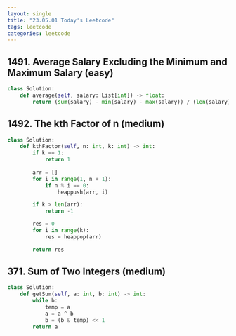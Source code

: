```yaml
---
layout: single
title: "23.05.01 Today's Leetcode"
tags: leetcode
categories: leetcode
---
```


## 1491. Average Salary Excluding the Minimum and Maximum Salary (easy)

```python
class Solution:
    def average(self, salary: List[int]) -> float:
        return (sum(salary) - min(salary) - max(salary)) / (len(salary) - 2)
```

## 1492. The kth Factor of n (medium)

```python
class Solution:
    def kthFactor(self, n: int, k: int) -> int:
        if k == 1:
            return 1
        
        arr = []
        for i in range(1, n + 1):
            if n % i == 0:
                heappush(arr, i)

        if k > len(arr):
            return -1

        res = 0
        for i in range(k):
            res = heappop(arr)

        return res
```

## 371. Sum of Two Integers (medium)

```python
class Solution:
    def getSum(self, a: int, b: int) -> int:
        while b:
            temp = a
            a = a ^ b
            b = (b & temp) << 1
        return a
```
